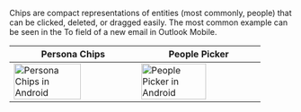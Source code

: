 Chips are compact representations of entities (most commonly, people) that can be clicked, deleted, or dragged easily. The most common example can be seen in the To field of a new email in Outlook Mobile.

| Persona Chips                                                                                                                                                                         | People Picker                                                                                                                                                                          |
| ------------------------------------------------------------------------------------------------------------------------------------------------------------------------------------- | -------------------------------------------------------------------------------------------------------------------------------------------------------------------------------------- |
| <img src="https://static2.sharepointonline.com/files/fabric/fabric-website/images/controls/android/persona/personachipview.png" alt="Persona Chips in Android" style="width: 75%;" /> | <img src="https://static2.sharepointonline.com/files/fabric/fabric-website/images/controls/android/persona/peoplepickerview.png" alt="People Picker in Android" style="width: 75%;" /> |
